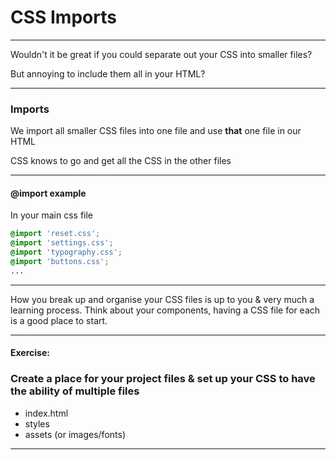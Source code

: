 # CSS Imports

---

Wouldn't it be great if you could separate out your CSS into smaller files?

But annoying to include them all in your HTML?

---

### Imports

We import all smaller CSS files into one file and use **that** one file in our HTML

CSS knows to go and get all the CSS in the other files

---

#### @import example

In your main css file


```css
@import 'reset.css';
@import 'settings.css';
@import 'typography.css';
@import 'buttons.css';
...
```


---

How you break up and organise your CSS files is up to you & very much a learning process. Think about your components, having a CSS file for each is a good place to start.

---

#### Exercise:

### Create a place for your project files & set up your CSS to have the ability of multiple files

- index.html
- styles
- assets (or images/fonts)

---
